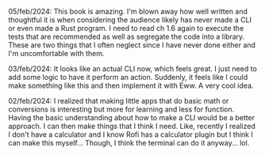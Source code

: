 05/feb/2024:
This book is amazing. I'm blown away how well written and thoughtful it is when considering the audience likely has never made a CLI or even made a Rust program. I need to read ch 1.6 again to execute the tests that are recommended as well as segregate the code into a library. These are two things that I often neglect since I have never done either and I'm uncomfortable with them.

03/feb/2024:
It looks like an actual CLI now, which feels great. I just need to add some logic to have it perform an action. Suddenly, it feels like I could make something like this and then implement it with Eww. A very cool idea.

02/feb/2024:
I realized that making little apps that do basic math or conversions is interesting but more for learning and less for function. Having the basic understanding about how to make a CLI would be a better approach. I can then make things that I think I need. Like, recently I realized I don't have a calculator and I know Rofi has a calculator plugin but I think I can make this myself... Though, I think the terminal can do it anyway... lol.
